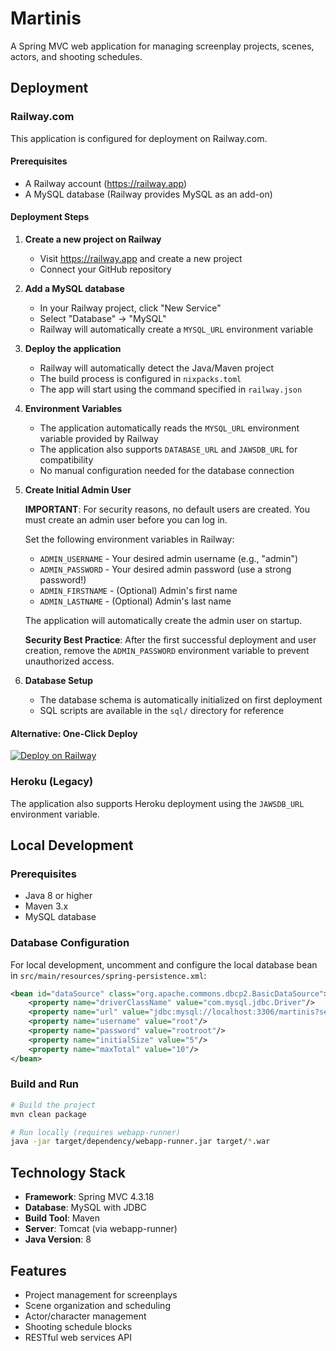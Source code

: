 # Martinis

A Spring MVC web application for managing screenplay projects, scenes, actors, and shooting schedules.

## Deployment

### Railway.com

This application is configured for deployment on Railway.com.

#### Prerequisites
- A Railway account (https://railway.app)
- A MySQL database (Railway provides MySQL as an add-on)

#### Deployment Steps

1. **Create a new project on Railway**
   - Visit https://railway.app and create a new project
   - Connect your GitHub repository

2. **Add a MySQL database**
   - In your Railway project, click "New Service"
   - Select "Database" → "MySQL"
   - Railway will automatically create a `MYSQL_URL` environment variable

3. **Deploy the application**
   - Railway will automatically detect the Java/Maven project
   - The build process is configured in `nixpacks.toml`
   - The app will start using the command specified in `railway.json`

4. **Environment Variables**
   - The application automatically reads the `MYSQL_URL` environment variable provided by Railway
   - The application also supports `DATABASE_URL` and `JAWSDB_URL` for compatibility
   - No manual configuration needed for the database connection

5. **Create Initial Admin User**

   **IMPORTANT**: For security reasons, no default users are created. You must create an admin user before you can log in.

   Set the following environment variables in Railway:
   - `ADMIN_USERNAME` - Your desired admin username (e.g., "admin")
   - `ADMIN_PASSWORD` - Your desired admin password (use a strong password!)
   - `ADMIN_FIRSTNAME` - (Optional) Admin's first name
   - `ADMIN_LASTNAME` - (Optional) Admin's last name

   The application will automatically create the admin user on startup.

   **Security Best Practice**: After the first successful deployment and user creation, remove the `ADMIN_PASSWORD` environment variable to prevent unauthorized access.

6. **Database Setup**
   - The database schema is automatically initialized on first deployment
   - SQL scripts are available in the `sql/` directory for reference

#### Alternative: One-Click Deploy

[![Deploy on Railway](https://railway.app/button.svg)](https://railway.app/new)

### Heroku (Legacy)

The application also supports Heroku deployment using the `JAWSDB_URL` environment variable.

## Local Development

### Prerequisites
- Java 8 or higher
- Maven 3.x
- MySQL database

### Database Configuration

For local development, uncomment and configure the local database bean in `src/main/resources/spring-persistence.xml`:

```xml
<bean id="dataSource" class="org.apache.commons.dbcp2.BasicDataSource">
    <property name="driverClassName" value="com.mysql.jdbc.Driver"/>
    <property name="url" value="jdbc:mysql://localhost:3306/martinis?serverTimezone=EST"/>
    <property name="username" value="root"/>
    <property name="password" value="rootroot"/>
    <property name="initialSize" value="5"/>
    <property name="maxTotal" value="10"/>
</bean>
```

### Build and Run

```bash
# Build the project
mvn clean package

# Run locally (requires webapp-runner)
java -jar target/dependency/webapp-runner.jar target/*.war
```

## Technology Stack

- **Framework**: Spring MVC 4.3.18
- **Database**: MySQL with JDBC
- **Build Tool**: Maven
- **Server**: Tomcat (via webapp-runner)
- **Java Version**: 8

## Features

- Project management for screenplays
- Scene organization and scheduling
- Actor/character management
- Shooting schedule blocks
- RESTful web services API
